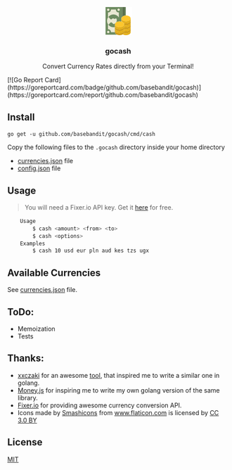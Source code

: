 <p align="center">
  <img src="https://github.com/basebandit/gocash/blob/master/change.png" alt="Icon PNG" height="64">
  <h3 align="center">gocash</h3>
  <p align="center">Convert Currency Rates directly from your Terminal!<p>

</p>
[![Go Report Card](https://goreportcard.com/badge/github.com/basebandit/gocash)](https://goreportcard.com/report/github.com/basebandit/gocash)
<!-- <p align="center"><img src="https://github.com/basebandit/gocash/blob/master/change.png" alt="Icon PNG"></p> -->

## Install

```
go get -u github.com/basebandit/gocash/cmd/cash
```
Copy the following files to the `.gocash` directory inside your home directory
- [currencies.json](https://github.com/basebandit/gocash/blob/master/currencies.json) file
- [config.json](https://github.com/basebandit/gocash/blob/master/config.json) file 

## Usage
 
> You will need a Fixer.io API key. Get it [here](https://fixer.io/signup/free) for free.  



```bash
	Usage
		$ cash <amount> <from> <to>  
		$ cash <options>  
	Examples
		$ cash 10 usd eur pln aud kes tzs ugx
```

## Available Currencies

See [currencies.json](https://github.com/basebandit/gocash/blob/master/currencies.json) file.

## ToDo:
- Memoization 
- Tests 

## Thanks:
- [xxczaki](https://twitter.com/dokwadratu) for an awesome [tool](https://github.com/xxczaki/cash-cli), that inspired me to write a similar one in golang.
- [Money.js](http://openexchangerates.github.io/money.js/) for inspiring me to write my own golang version of the same library.
- [Fixer.io](http://fixer.io/) for providing awesome currency conversion API.
- <div>Icons made by <a href="https://www.flaticon.com/authors/smashicons" title="Smashicons">Smashicons</a> from <a href="https://www.flaticon.com/"                 title="Flaticon">www.flaticon.com</a> is licensed by <a href="http://creativecommons.org/licenses/by/3.0/"                 title="Creative Commons BY 3.0" target="_blank">CC 3.0 BY</a></div>

## License

[MIT](https://opensource.org/licenses/MIT)

